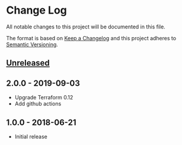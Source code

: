 # Change Log
All notable changes to this project will be documented in this file.

The format is based on [Keep a Changelog](http://keepachangelog.com/)
and this project adheres to [Semantic Versioning](http://semver.org/).

## [Unreleased]

## 2.0.0 - 2019-09-03
- Upgrade Terraform 0.12
- Add github actions

## 1.0.0 - 2018-06-21
- Initial release

[Unreleased]: https://github.com/philips-software/terraform-aws-efs/compare/2.0.0...HEAD
[2.0.0]: https://github.com/philips-software/terraform-aws-efs/compare/2.0.0...1.0.0

